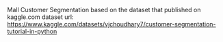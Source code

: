 Mall Customer Segmentation based on the dataset that published on kaggle.com
dataset url: https://www.kaggle.com/datasets/vjchoudhary7/customer-segmentation-tutorial-in-python
